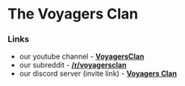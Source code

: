 # The Voyagers Clan

### Links
* our youtube channel - **[VoyagersClan](https://www.youtube.com/user/VoyagersClan)**
* our subreddit - **[/r/voyagersclan](https://www.reddit.com/r/voyagersclan/)**
* our discord server (invite link) - **[Voyagers Clan](https://www.voyagersclan.com/discord)**
